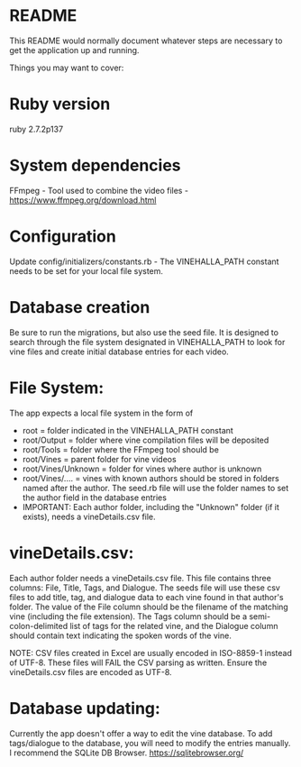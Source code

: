 # README

This README would normally document whatever steps are necessary to get the
application up and running.

Things you may want to cover:

# Ruby version
ruby 2.7.2p137

# System dependencies
FFmpeg - Tool used to combine the video files - https://www.ffmpeg.org/download.html

# Configuration
Update config/initializers/constants.rb - The VINEHALLA_PATH constant needs to be set for your local file system. 

# Database creation
Be sure to run the migrations, but also use the seed file. It is designed to search through the file system designated in VINEHALLA_PATH to look for vine files and create initial database entries for each video. 

# File System: 
The app expects a local file system in the form of 
- root = folder indicated in the VINEHALLA_PATH constant
- root/Output = folder where vine compilation files will be deposited 
- root/Tools = folder where the FFmpeg tool should be
- root/Vines = parent folder for vine videos
- root/Vines/Unknown = folder for vines where author is unknown
- root/Vines/.... = vines with known authors should be stored in folders named after the author. The seed.rb file will use the folder names to set the author field in the database entries
- IMPORTANT: Each author folder, including the "Unknown" folder (if it exists), needs a vineDetails.csv file. 

# vineDetails.csv:
Each author folder needs a vineDetails.csv file. This file contains three columns: File, Title, Tags, and Dialogue. The seeds file will use these csv files to add title, tag, and dialogue data to each vine found in that author's folder. The value of the File column should be the filename of the matching vine (including the file extension). The Tags column should be a semi-colon-delimited list of tags for the related vine, and the Dialogue column should contain text indicating the spoken words of the vine. 

NOTE: CSV files created in Excel are usually encoded in ISO-8859-1 instead of UTF-8. These files will FAIL the CSV parsing as written. Ensure the vineDetails.csv files are encoded as UTF-8.

# Database updating: 
Currently the app doesn't offer a way to edit the vine database. To add tags/dialogue to the database, you will need to modify the entries manually. I recommend the SQLite DB Browser. https://sqlitebrowser.org/



